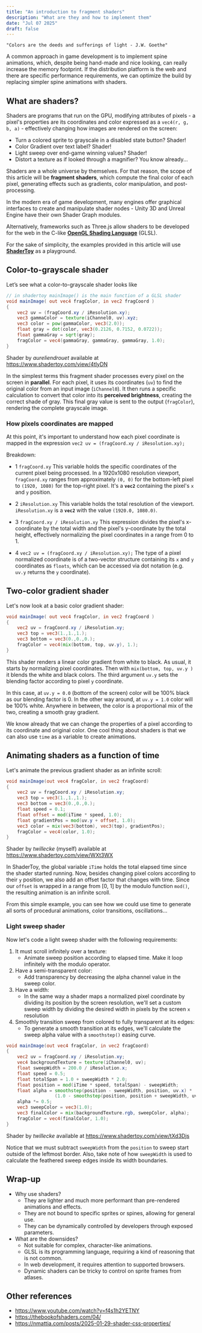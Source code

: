 ```yaml
---
title: "An introduction to fragment shaders"
description: "What are they and how to implement them"
date: "Jul 07 2025"
draft: false
---
```

    "Colors are the deeds and sufferings of light - J.W. Goethe"

A common approach in game development is to implement spine animations, which, despite being hand-made and nice looking, can really increase the memory footprint. If the distribution platform is the web and there are specific performance requirements, we can optimize the build by replacing simpler spine animations with shaders. 

## What are shaders?
Shaders are programs that run on the GPU, modifying attributes of pixels - a pixel's properties are its coordinates and color expressed as a `vec4(r, g, b, a)` -  effectively changing how images are rendered on the screen:

- Turn a colored sprite to grayscale in a disabled state button? Shader!
- Color Gradient over text label? Shader!
- Light sweep over end-game winning values? Shader!
- Distort a texture as if looked through a magnifier? You know already...

Shaders are a whole universe by themselves. For that reason, the scope of this article will be **fragment shaders**, which compute the final color of each pixel, generating effects such as gradients, color manipulation, and post-processing.

In the modern era of game development, many engines offer graphical interfaces to create and manipulate shader nodes - Unity 3D and Unreal Engine have their own Shader Graph modules.

Alternatively, frameworks such as Three.js allow shaders to be developed for the web in the C-like **[OpenGL Shading Language](https://www.khronos.org/opengl/wiki/OpenGL_Shading_Language)** (GLSL). 

For the sake of simplicity, the examples provided in this article will use **[ShaderToy](https://www.shadertoy.com/)** as a playground.

## Color-to-grayscale shader
Let’s see what a color-to-grayscale shader looks like

```glsl
// in shadertoy mainImage() is the main function of a GLSL shader
void mainImage( out vec4 fragColor, in vec2 fragCoord )
{
	vec2 uv = (fragCoord.xy / iResolution.xy);
	vec3 gammaColor = texture(iChannel0, uv).xyz;
	vec3 color = pow(gammaColor, vec3(2.0));
	float gray = dot(color, vec3(0.2126, 0.7152, 0.0722));
	float gammaGray = sqrt(gray);
	fragColor = vec4(gammaGray, gammaGray, gammaGray, 1.0);
}
```
Shader by *aureliendrouet* available at https://www.shadertoy.com/view/4tlyDN

In the simplest terms this fragment shader processes every pixel on the screen in **parallel**. For each pixel, it uses its coordinates (`uv`) to find the original color from an input image (`iChannel0`). It then runs a specific calculation to convert that color into its **perceived brightness**, creating the correct shade of gray. This final gray value is sent to the output (`fragColor`), rendering the complete grayscale image.

### How pixels coordinates are mapped
At this point, it's important to understand how each pixel coordinate is mapped in the expression  `vec2 uv = (fragCoord.xy / iResolution.xy);` 

Breakdown:

- 1 `fragCoord.xy`
This variable holds the specific coordinates of the current pixel being processed. In a 1920x1080 resolution viewport, `fragCoord.xy` ranges from approximately `(0, 0)` for the bottom-left pixel to `(1920, 1080)` for the top-right pixel. It's a **`vec2`** containing the pixel's `x` and `y` position.

- 2 `iResolution.xy`
This variable holds the total resolution of the viewport. `iResolution.xy` is a **`vec2`** with the value `(1920.0, 1080.0)`.

- 3 `fragCoord.xy / iResolution.xy`
This expression divides the pixel's x-coordinate by the total width and the pixel's y-coordinate by the total height, effectively normalizing the pixel coordinates in a range from 0 to 1. 

- 4 `vec2 uv = (fragCoord.xy / iResolution.xy);`
The type of a pixel normalized coordinate is of a two-vector structure containing its `x` and `y` coordinates as `floats`, which can be accessed via dot notation (e.g. `uv.y` returns the `y` coordinate).  

## Two-color gradient shader
Let's now look at a basic color gradient shader:
```glsl
void mainImage( out vec4 fragColor, in vec2 fragCoord )
{
    vec2 uv = fragCoord.xy / iResolution.xy;
    vec3 top = vec3(1.,1.,1.);
    vec3 bottom = vec3(0.,0.,0.);
    fragColor = vec4(mix(bottom, top, uv.y), 1.);
}
```

This shader renders a linear color gradient from white to black. As usual, it starts by normalizing pixel coordinates. Then with `mix(bottom, top, uv.y )` it blends the white and black colors. The third argument `uv.y` sets the blending factor according to pixel `y` coordinate. 

In this case, at `uv.y = 0.0` (bottom of the screen) color will be 100% black as our blending factor is 0. In the other way around, at `uv.y = 1.0` color will be 100% white. Anywhere in between, the color is a proportional mix of the two, creating a smooth gray gradient.

We know already that we can change the properties of a pixel according to its coordinate and original color. One cool thing about shaders is that we can also use `time` as a variable to create animations.

## Animating shaders as a function of time
Let's animate the previous gradient shader as an infinite scroll: 
```glsl
void mainImage(out vec4 fragColor, in vec2 fragCoord)
{
    vec2 uv = fragCoord.xy / iResolution.xy;
    vec3 top = vec3(1.,1.,1.);
    vec3 bottom = vec3(0.,0.,0.);
    float speed = 0.1; 
    float offset = mod(iTime * speed, 1.0);
    float gradientPos = mod(uv.y + offset, 1.0);
    vec3 color = mix(vec3(bottom), vec3(top), gradientPos);
    fragColor = vec4(color, 1.0);
}
```
Shader by *twillecke* (myself) available at https://www.shadertoy.com/view/WXt3WX

In ShaderToy, the global variable `iTime` holds the total elapsed time since the shader started running. Now, besides changing pixel colors according to their `y` position, we also add an offset factor that changes with time. Since our `offset` is wrapped in a range from [0, 1] by the modulo function `mod()`, the resulting animation is an infinite scroll.

From this simple example, you can see how we could use time to generate all sorts of procedural animations, color transitions, oscillations...

### Light sweep shader
Now let's code a light sweep shader with the following requirements: 
1. It must scroll infinitely over a texture:
	- Animate sweep position according to elapsed time. Make it loop infinitely with the modulo operator.
2. Have a semi-transparent color:
	- Add transparency by decreasing the alpha channel value in the sweep color.
3. Have a width:
	- In the same way a shader maps a normalized pixel coordinate by dividing its position by the screen resolution, we'll set a custom sweep width by dividing the desired width in pixels by the screen `x` resolution
4. Smoothly transition sweep from colored to fully transparent at its edges:
	- To generate a smooth transition at its edges, we'll calculate the sweep alpha value with a `smoothstep()` easing curve.
```glsl
void mainImage(out vec4 fragColor, in vec2 fragCoord)
{
    vec2 uv = fragCoord.xy / iResolution.xy;
    vec4 backgroundTexture = texture(iChannel0, uv);
    float sweepWidth = 200.0 / iResolution.x;
    float speed = 0.5;
    float totalSpan = 1.0 + sweepWidth * 2.0;
    float position = mod(iTime * speed, totalSpan) - sweepWidth;
    float alpha = smoothstep(position - sweepWidth, position, uv.x) *
                  (1.0 - smoothstep(position, position + sweepWidth, uv.x));
    alpha *= 0.5;
    vec3 sweepColor = vec3(1.0);
    vec3 finalColor = mix(backgroundTexture.rgb, sweepColor, alpha);  
    fragColor = vec4(finalColor, 1.0);
} 
```
Shader by *twillecke* available at https://www.shadertoy.com/view/tXd3Djs

Notice that we must subtract `sweepWidth` from the `position` to sweep start outside of the leftmost border. Also, take note of how `sweepWidth` is used to calculate the feathered sweep edges inside its width boundaries.

## Wrap-up
- Why use shaders?
	- They are lighter and much more performant than pre-rendered animations and effects.
	- They are not bound to specific sprites or spines, allowing for general use.
	- They can be dynamically controlled by developers through exposed parameters.
- What are the downsides?
	- Not suitable for complex, character-like animations.
	- GLSL is its programming language, requiring a kind of reasoning that is not common.
	- In web development, it requires attention to supported browsers.
	- Dynamic shaders can be tricky to control on sprite frames from atlases.

## Other references
- https://www.youtube.com/watch?v=f4s1h2YETNY
- https://thebookofshaders.com/04/
- https://nmattia.com/posts/2025-01-29-shader-css-properties/
